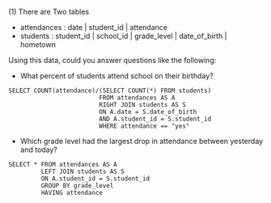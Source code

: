 (1) There are Two tables
- attendances : date | student_id | attendance
- students : student_id | school_id | grade_level | date_of_birth | hometown

Using this data, could you answer questions like the following:

- What percent of students attend school on their birthday?
```
SELECT COUNT(attendance)/(SELECT COUNT(*) FROM students) 
                         FROM attendances AS A
                         RIGHT JOIN students AS S
                         ON A.date = S.date_of_birth 
                         AND A.student_id = S.student_id
                         WHERE attendance == "yes"
```

- Which grade level had the largest drop in attendance between yesterday and today?
```
SELECT * FROM attendances AS A
         LEFT JOIN students AS S
         ON A.student_id = S.student_id
         GROUP BY grade_level
         HAVING attendance
```
